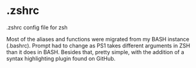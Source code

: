 # .zshrc
.zshrc config file for zsh

Most of the aliases and functions were migrated from my BASH instance (.bashrc). Prompt had to change as PS1 takes different arguments in ZSH than it does in BASH. Besides that, pretty simple, with the addition of a syntax highlighting plugin found on GitHub.

